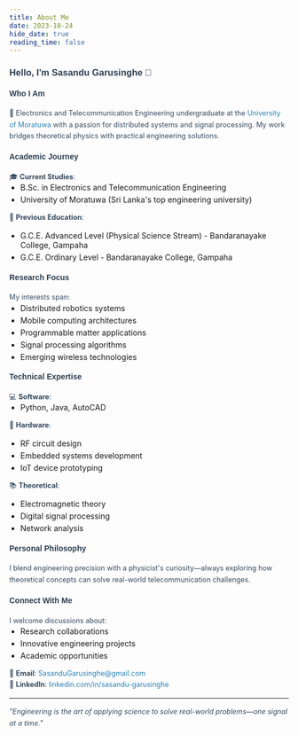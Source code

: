 ```yaml
---
title: About Me
date: 2023-10-24
hide_date: true
reading_time: false
---
```

<style>
    h3, h4 {
        color: #2c3e50;
        font-family: 'Arial', sans-serif;
    }
    small {
        font-size: 0.9em;
        line-height: 1.6;
        color: #34495e;
    }
    a {
        color: #2980b9;
        text-decoration: none;
    }
    a:hover {
        text-decoration: underline;
    }
    ul {
        margin: 0;
        padding-left: 20px;
    }
    li {
        margin-bottom: 5px;
    }
</style>

<h3>Hello, I'm Sasandu Garusinghe 👋</h3>

<h4>Who I Am</h4>
<small>📡 Electronics and Telecommunication Engineering undergraduate at the <a href="https://uom.lk/">University of Moratuwa</a> with a passion for distributed systems and signal processing. My work bridges theoretical physics with practical engineering solutions.</small>

<h4>Academic Journey</h4>
<small>🎓 <strong>Current Studies</strong>:</small>
<ul>
    <li>B.Sc. in Electronics and Telecommunication Engineering</li>
    <li>University of Moratuwa (Sri Lanka's top engineering university)</li>
</ul>

<small>🏫 <strong>Previous Education</strong>:</small>
<ul>
    <li>G.C.E. Advanced Level (Physical Science Stream) - Bandaranayake College, Gampaha</li>
    <li>G.C.E. Ordinary Level - Bandaranayake College, Gampaha</li>
</ul>

<h4>Research Focus</h4>
<small>My interests span:</small>
<ul>
    <li>Distributed robotics systems</li>
    <li>Mobile computing architectures</li>
    <li>Programmable matter applications</li>
    <li>Signal processing algorithms</li>
    <li>Emerging wireless technologies</li>
</ul>

<h4>Technical Expertise</h4>
<small>💻 <strong>Software</strong>:</small>
<ul>
    <li>Python, Java, AutoCAD</li>
</ul>

<small>📡 <strong>Hardware</strong>:</small>
<ul>
    <li>RF circuit design</li>
    <li>Embedded systems development</li>
    <li>IoT device prototyping</li>
</ul>

<small>📚 <strong>Theoretical</strong>:</small>
<ul>
    <li>Electromagnetic theory</li>
    <li>Digital signal processing</li>
    <li>Network analysis</li>
</ul>

<h4>Personal Philosophy</h4>
<small>I blend engineering precision with a physicist's curiosity—always exploring how theoretical concepts can solve real-world telecommunication challenges.</small>

<h4>Connect With Me</h4>
<small>I welcome discussions about:</small>
<ul>
    <li>Research collaborations</li>
    <li>Innovative engineering projects</li>
    <li>Academic opportunities</li>
</ul>

<small>📧 <strong>Email</strong>: <a href="mailto:SasanduGarusinghe@gmail.com">SasanduGarusinghe@gmail.com</a><br>
🔗 <strong>LinkedIn</strong>: <a href="https://www.linkedin.com/in/sasandu-garusinghe-9b9872302/?originalSubdomain=lk">linkedin.com/in/sasandu-garusinghe</a></small>

---

<small><em>"Engineering is the art of applying science to solve real-world problems—one signal at a time."</em></small>